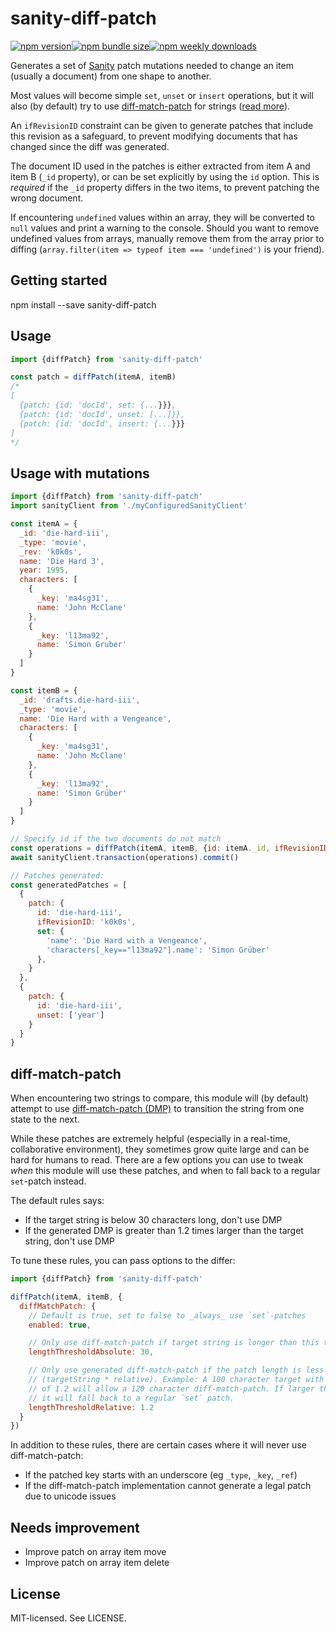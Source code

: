 # sanity-diff-patch

[![npm version](https://img.shields.io/npm/v/sanity-diff-patch.svg?style=flat-square)](https://www.npmjs.com/package/sanity-diff-patch)[![npm bundle size](https://img.shields.io/bundlephobia/minzip/sanity-diff-patch?style=flat-square)](https://bundlephobia.com/result?p=sanity-diff-patch)[![npm weekly downloads](https://img.shields.io/npm/dw/sanity-diff-patch.svg?style=flat-square)](https://www.npmjs.com/package/sanity-diff-patch)

Generates a set of [Sanity](https://www.sanity.io/) patch mutations needed to change an item (usually a document) from one shape to another.

Most values will become simple `set`, `unset` or `insert` operations, but it will also (by default) try to use [diff-match-patch](https://www.sanity.io/docs/http-patches#diffmatchpatch-aTbJhlAJ) for strings ([read more](#diff-match-patch)).

An `ifRevisionID` constraint can be given to generate patches that include this revision as a safeguard, to prevent modifying documents that has changed since the diff was generated.

The document ID used in the patches is either extracted from item A and item B (`_id` property), or can be set explicitly by using the `id` option. This is _required_ if the `_id` property differs in the two items, to prevent patching the wrong document.

If encountering `undefined` values within an array, they will be converted to `null` values and print a warning to the console. Should you want to remove undefined values from arrays, manually remove them from the array prior to diffing (`array.filter(item => typeof item === 'undefined')` is your friend).

## Getting started

npm install --save sanity-diff-patch

## Usage

```js
import {diffPatch} from 'sanity-diff-patch'

const patch = diffPatch(itemA, itemB)
/*
[
  {patch: {id: 'docId', set: {...}}},
  {patch: {id: 'docId', unset: [...]}},
  {patch: {id: 'docId', insert: {...}}}
]
*/
```

## Usage with mutations

```js
import {diffPatch} from 'sanity-diff-patch'
import sanityClient from './myConfiguredSanityClient'

const itemA = {
  _id: 'die-hard-iii',
  _type: 'movie',
  _rev: 'k0k0s',
  name: 'Die Hard 3',
  year: 1995,
  characters: [
    {
      _key: 'ma4sg31',
      name: 'John McClane'
    },
    {
      _key: 'l13ma92',
      name: 'Simon Gruber'
    }
  ]
}

const itemB = {
  _id: 'drafts.die-hard-iii',
  _type: 'movie',
  name: 'Die Hard with a Vengeance',
  characters: [
    {
      _key: 'ma4sg31',
      name: 'John McClane'
    },
    {
      _key: 'l13ma92',
      name: 'Simon Grüber'
    }
  ]
}

// Specify id if the two documents do not match
const operations = diffPatch(itemA, itemB, {id: itemA._id, ifRevisionID: itemA._rev})
await sanityClient.transaction(operations).commit()

// Patches generated:
const generatedPatches = [
  {
    patch: {
      id: 'die-hard-iii',
      ifRevisionID: 'k0k0s',
      set: {
        'name': 'Die Hard with a Vengeance',
        'characters[_key=="l13ma92"].name': 'Simon Grüber'
      },
    }
  },
  {
    patch: {
      id: 'die-hard-iii',
      unset: ['year']
    }
  }
}
```

## diff-match-patch

When encountering two strings to compare, this module will (by default) attempt to use [diff-match-patch (DMP)](https://www.sanity.io/docs/http-patches#diffmatchpatch-aTbJhlAJ) to transition the string from one state to the next.

While these patches are extremely helpful (especially in a real-time, collaborative environment), they sometimes grow quite large and can be hard for humans to read. There are a few options you can use to tweak _when_ this module will use these patches, and when to fall back to a regular `set`-patch instead.

The default rules says:

- If the target string is below 30 characters long, don't use DMP
- If the generated DMP is greater than 1.2 times larger than the target string, don't use DMP

To tune these rules, you can pass options to the differ:

```js
import {diffPatch} from 'sanity-diff-patch'

diffPatch(itemA, itemB, {
  diffMatchPatch: {
    // Default is true, set to false to _always_ use `set`-patches
    enabled: true,

    // Only use diff-match-patch if target string is longer than this threshold
    lengthThresholdAbsolute: 30,

    // Only use generated diff-match-patch if the patch length is less than or equal to
    // (targetString * relative). Example: A 100 character target with a relative factor
    // of 1.2 will allow a 120 character diff-match-patch. If larger than this number,
    // it will fall back to a regular `set` patch.
    lengthThresholdRelative: 1.2
  }
})
```

In addition to these rules, there are certain cases where it will never use diff-match-patch:

- If the patched key starts with an underscore (eg `_type`, `_key`, `_ref`)
- If the diff-match-patch implementation cannot generate a legal patch due to unicode issues

## Needs improvement

- Improve patch on array item move
- Improve patch on array item delete

## License

MIT-licensed. See LICENSE.
